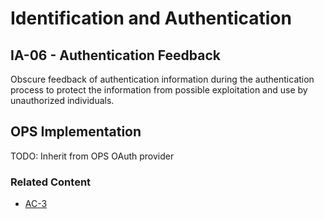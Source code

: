 # Identification and Authentication
## IA-06 - Authentication Feedback

Obscure feedback of authentication information during the authentication process to protect the information from possible exploitation and use by unauthorized individuals.

## OPS Implementation

TODO: Inherit from OPS OAuth provider

### Related Content

* [AC-3](ac-03/index.md)
